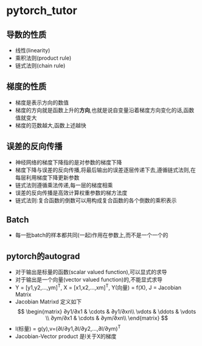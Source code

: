 # pytorch_tutor

## 导数的性质
- 线性(linearity)
- 乘积法则(product rule)
- 链式法则(chain rule)

## 梯度的性质
- 梯度是表示方向的数值
- 梯度的方向就是函数上升的**方向**,也就是说自变量沿着梯度方向变化的话,函数值就变大
- 梯度的范数越大,函数上述越快

## 误差的反向传播
- 神经网络的梯度下降指的是对参数的梯度下降
- 梯度下降与误差的反向传播,将最后输出的误差逐层传递下去,遵循链式法则,在每层利用梯度下降更新参数
- 链式法则遵循乘法传递,每一层的梯度相乘
- 误差的反向传播是高效计算权重参数的梯方法度
- 链式法则:复合函数的倒数可以用构成复合函数的各个倒数的乘积表示 

## Batch
- 每一批batch的样本都共同(一起)作用在参数上,而不是一个一个的

## pytorch的autograd
- 对于输出是标量的函数(scalar valued function),可以显式的求导
- 对于输出是一个向量(vector valued function)的,不能显式求导
- Y = [y1,y2,...,ym]<sup>T</sup>, X = [x1,x2,...,xm]<sup>T</sup>, Y(向量) = f(X), J = Jacobian Matrix 
- Jacobian Matrixd 定义如下
$$
\begin{matrix}
∂y1/∂x1 & \cdots & ∂y1/∂xn\\
\vdots & \ddots & \vdots \\
∂ym/∂x1 & \cdots & ∂ym/∂xn\\
\end{matrix}
$$
- l(标量) = g(y),v=(∂l/∂y1,∂l/∂y2,...,∂l/∂ym)<sup>T</sup>
- Jacobian-Vector product 是l关于X的梯度

